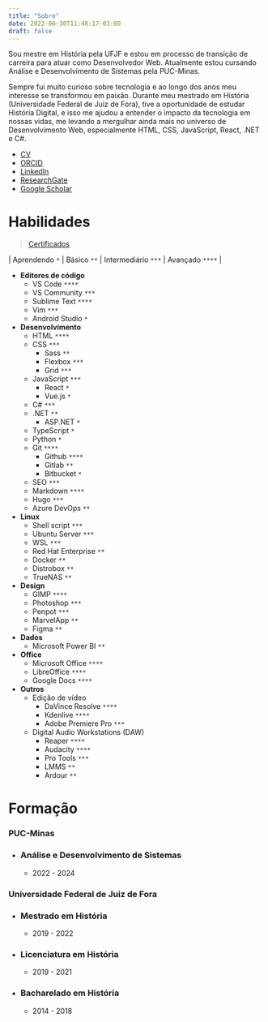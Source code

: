 ```yaml
---
title: "Sobre"
date: 2022-06-30T11:48:17-03:00
draft: false
---
```


Sou mestre em História pela UFJF e estou em processo de transição de carreira para atuar como Desenvolvedor Web. Atualmente estou cursando Análise e Desenvolvimento de Sistemas pela PUC-Minas.

Sempre fui muito curioso sobre tecnologia e ao longo dos anos meu interesse se transformou em paixão. Durante meu mestrado em História (Universidade Federal de Juiz de Fora), tive a oportunidade de estudar História Digital, e isso me ajudou a entender o impacto da tecnologia em nossas vidas, me levando a mergulhar ainda mais no universo de Desenvolvimento Web, especialmente HTML, CSS, JavaScript, React, .NET e C#.  


- [CV](http://lattes.cnpq.br/9924558848538635)
- [ORCID](https://orcid.org/0000-0001-6686-7182)
- [LinkedIn](https://linkedin.com/in/geraldohomero)
- [ResearchGate](https://www.researchgate.net/profile/Geraldo-Couto-Neto)
- [Google Scholar](https://scholar.google.com/citations?hl=pt-BR&user=QcUrmPYAAAAJ)

# Habilidades 

> [Certificados](/certificados/)

| Aprendendo `*` | Básico `**` | Intermediário `***` | Avançado `****` |

- **Editores de código**
    - VS Code `****`
    - VS Community `***`
    - Sublime Text `****`
    - Vim `***`
    - Android Studio `*`
- **Desenvolvimento**
    - HTML `****`
    - CSS `***`
        - Sass `**`
        - Flexbox `***`
        - Grid `***`
    - JavaScript `***`
        - React `*`
        - Vue.js `*`
    - C# `***`
    - .NET `**`
        - ASP.NET `*`
    - TypeScript `*`
    - Python `*`
    - Git `****`
        - Github `****`
        - Gitlab `**`
        - Bitbucket `*`
    - SEO `***`
    - Markdown `****`    
    - Hugo `***`
    - Azure DevOps `**`
- **Linux**
    - Shell script `***`
    - Ubuntu Server `***`
    - WSL `***`
    - Red Hat Enterprise `**`
    - Docker `**`
    - Distrobox `**`
    - TrueNAS `**`
- **Design**
    - GIMP `****`
    - Photoshop `***`
    - Penpot `***`
    - MarvelApp `**`
    - Figma `**`
- **Dados**
    - Microsoft Power BI `**`
- **Office**
    - Microsoft Office `****`
    - LibreOffice `****`
    - Google Docs `****`
- **Outros**
    - Edição de vídeo
        - DaVince Resolve `****`
        - Kdenlive `****`
        - Adobe Premiere Pro `***`
    - Digital Audio Workstations (DAW)
        - Reaper `****`
        - Audacity `****`
        - Pro Tools `***`
        - LMMS `**`
        - Ardour `**`


# Formação

### **PUC-Minas**
- ### Análise e Desenvolvimento de Sistemas
    - 2022 - 2024

### **Universidade Federal de Juiz de Fora**
- ### Mestrado em História
    - 2019 - 2022
- ### Licenciatura em História
    - 2019 - 2021
- ### Bacharelado em História
    - 2014 - 2018

